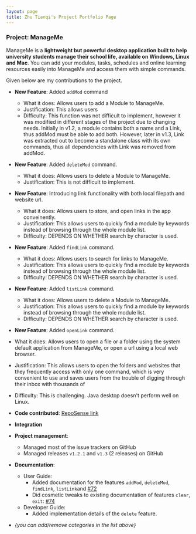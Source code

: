 ```yaml
---
layout: page
title: Zhu Tianqi's Project Portfolio Page
---
```


### Project: ManageMe

ManageMe is a **lightweight but powerful desktop application built to help university students manage their school life, available on Windows, Linux and Mac**. You can add your modules, tasks, schedules and online learning resources easily into ManageMe and access them with simple commands.

Given below are my contributions to the project.

* **New Feature**: Added `addMod` command
  * What it does: Allows users to add a Module to ManageMe.
  * Justification: This allows users
  * Difficulty: This function was not difficult to implement, however it was modified in different stages of the project
    due to changing needs. Initially in v1.2, a module contains both a name and a Link, thus addMod must be able to add both.
    However, later in v1.3, Link was extracted out to become a standalone class with its own commands,
    thus all dependencies with Link was removed from addMod.

* **New Feature**: Added `deleteMod` command.
  * What it does: Allows users to delete a Module to ManageMe.
  * Justification: This is not difficult to implement.

* **New Feature**: Introducing link functionality with both local filepath and website url.
  * What it does: Allows users to store, and open links in the app conveinently.
  * Justification: This allows users to quickly find a module by keywords instead of browsing through the whole module list.
  * Difficulty: DEPENDS ON WHETHER search by character is used.

* **New Feature**: Added `findLink` command.
  * What it does: Allows users to search for links to ManageMe.
  * Justification: This allows users to quickly find a module by keywords instead of browsing through the whole module list.
  * Difficulty: DEPENDS ON WHETHER search by character is used.

* **New Feature**: Added `listLink` command.
  * What it does: Allows users to delete a Module to ManageMe.
  * Justification: This allows users to quickly find a module by keywords instead of browsing through the whole module list.
  * Difficulty: DEPENDS ON WHETHER search by character is used.

* **New Feature**: Added `openLink` command.
* What it does: Allows users to open a file or a folder using the system default application from ManageMe, or open a
url using a local web browser.
* Justification: This allows users to open the folders and websites that they frequently access with only one command,
which is very convenient to use and saves users from the trouble of digging through their inbox with thousands of
* Difficulty: This is challenging. Java desktop doesn't perform well on Linux.

* **Code contributed**: [RepoSense link](https://nus-cs2103-ay2122s1.github.io/tp-dashboard/?search=&sort=groupTitle&sortWithin=title&since=2021-09-17&timeframe=commit&mergegroup=&groupSelect=groupByRepos&breakdown=false&tabOpen=true&tabType=authorship&tabAuthor=Tianqi-Zhu&tabRepo=AY2122S1-CS2103T-W11-3%2Ftp%5Bmaster%5D&authorshipIsMergeGroup=false&authorshipFileTypes=docs~functional-code~test-code~other&authorshipIsBinaryFileTypeChecked=false)

* **Integration** 

* **Project management**:
    * Managed most of the issue trackers on GitHub
    * Managed releases `v1.2.1` and `v1.3` (2 releases) on GitHub

* **Documentation**:
    * User Guide:
        * Added documentation for the features `addMod`, `deleteMod`, `findLink`, `listLink`and  [\#72]()
        * Did cosmetic tweaks to existing documentation of features `clear`, `exit`: [\#74]()
    * Developer Guide:
        * Added implementation details of the `delete` feature.

* _{you can add/remove categories in the list above}_
